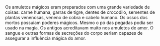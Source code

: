 ﻿Os amuletos mágicos eram preparados com uma grande variedade de coisas: carne humana, garras de tigre, dentes de crocodilo, sementes de plantas venenosas, veneno de cobra e cabelo humano. Os ossos dos mortos possuiam poderes mágicos. Mesmo o pó das pegadas podia ser usado na magia. Os antigos acreditavam muito nos amuletos de amor. O sangue e outras formas de secreções do corpo seriam capazes de assegurar a influência mágica do amor.